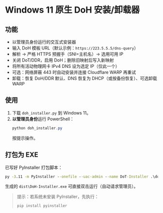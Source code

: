 # Windows 11 原生 DoH 安装/卸载器

## 功能
- 以管理员身份运行的交互式安装器
- 输入 DoH 模板 URL（默认示例：`https://223.5.5.5/dns-query`）
- 解析 → 严格 HTTPS 预握手（SNI=主机名）→ 选用可用 IP
- 关闭 DoT/DDR，启用 DoH；删除旧映射后写入新映射
- 将所有活动物理网卡 IPv4 DNS 设为选定 IP（仅此一个）
- 可选：网络屏蔽 443 时自动安装并连接 Cloudflare WARP 再重试
- 卸载：恢复 DoH/DDR 默认、DNS 恢复为 DHCP（或按备份恢复）、可选卸载 WARP

## 使用
1. 下载 `doh_installer.py` 到 Windows 11。
2. **以管理员身份**运行 PowerShell：
   ```powershell
   python doh_installer.py
   ```
   按提示操作。

## 打包为 EXE
已写好 PyInstaller 打包脚本：
```bat
py -3.11 -m PyInstaller --onefile --uac-admin --name DoT-Installer .\doh_installer.py
```
生成的 `dist\DoH-Installer.exe` 可直接双击运行（自动请求管理员）。

> 提示：若系统未安装 PyInstaller，先执行：
> ```powershell
> pip install pyinstaller
> ```
